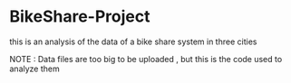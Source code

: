 # BikeShare-Project
this is an analysis of the data of a bike share system in three cities


NOTE : Data files are too big to be uploaded , but this is the code used to analyze them 
